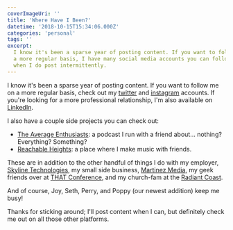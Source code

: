 ```yaml
---
coverImageUri: ''
title: 'Where Have I Been?'
datetime: '2018-10-15T15:34:06.000Z'
categories: 'personal'
tags: ''
excerpt:
  I know it's been a sparse year of posting content. If you want to follow me on
  a more regular basis, I have many social media accounts you can follow for
  when I do post intermittently.
---
```


I know it's been a sparse year of posting content. If you want to follow me on a
more regular basis, check out my [twitter](http://twitter.brandonmartinez.com/)
and [instagram](https://www.instagram.com/brandonmartinez/) accounts. If you're
looking for a more professional relationship, I'm also available on
[LinkedIn](http://linkedin.brandonmartinez.com/).

I also have a couple side projects you can check out:

- [The Average Enthusiasts](http://www.theaverageenthusiasts.com/): a podcast I
  run with a friend about… nothing? Everything? Something?
- [Reachable Heights](http://www.reachableheights.com/): a place where I make
  music with friends.

These are in addition to the other handful of things I do with my employer,
[Skyline Technologies](http://www.skylinetechnologies.com/), my small side
business, [Martinez Media](http://www.martinezmedia.net/), my geek friends over
at [THAT Conference](https://www.thatconference.com/), and my church-fam at the
[Radiant Coast](http://www.radiantcoast.org/).

And of course, Joy, Seth, Perry, and Poppy (our newest addition) keep me busy!

Thanks for sticking around; I'll post content when I can, but definitely check
me out on all those other platforms.
